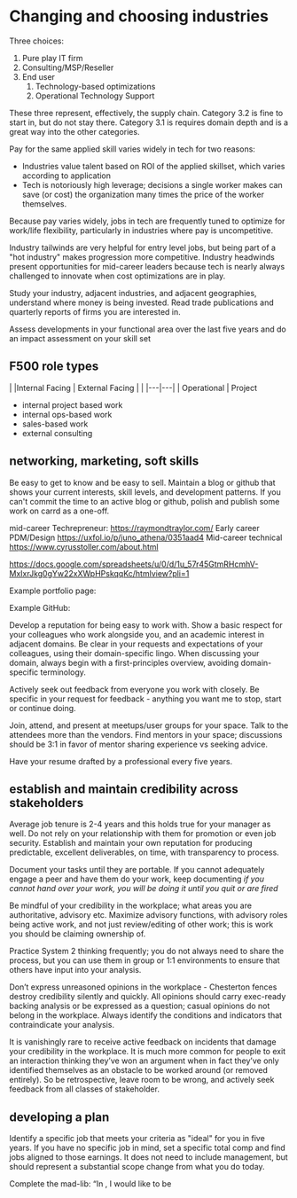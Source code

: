 
# Changing and choosing industries
Three choices:
1. Pure play IT firm
2. Consulting/MSP/Reseller
3. End user
	1. Technology-based optimizations
	2. Operational Technology Support

These three represent, effectively, the supply chain. Category 3.2 is fine to start in, but do not stay there. Category 3.1 is requires domain depth and is a great way into the other categories. 

Pay for the same applied skill varies widely in tech for two reasons:

- Industries value talent based on ROI of the applied skillset, which varies according to application
- Tech is notoriously high leverage; decisions a single worker makes can save (or cost) the organization many times the price of the worker themselves.

Because pay varies widely, jobs in tech are frequently tuned to optimize for work/life flexibility, particularly in industries where pay is uncompetitive.

Industry tailwinds are very helpful for entry level jobs, but being part of a "hot industry" makes progression more competitive. Industry headwinds present opportunities for mid-career leaders because tech is nearly always challenged to innovate when cost optimizations are in play.  

Study your industry, adjacent industries, and adjacent geographies, understand where money is being invested.  Read trade publications and quarterly reports of firms you are interested in.

Assess developments in your functional area over the last five years and do an impact assessment on your skill set 

## F500 role types
| |Internal Facing | External Facing |
| |---|---|
| Operational
| Project

- internal project based work
- internal ops-based work
- sales-based work
- external consulting

## networking, marketing, soft skills
Be easy to get to know and be easy to sell.  Maintain a blog or github that shows your current interests, skill levels, and development patterns. If you can't commit the time to an active blog or github, polish and publish some work on carrd as a one-off.

mid-career Techrepreneur: https://raymondtraylor.com/
Early career PDM/Design https://uxfol.io/p/juno_athena/0351aad4
Mid-career technical https://www.cyrusstoller.com/about.html

https://docs.google.com/spreadsheets/u/0/d/1u_57r45GtmRHcmhV-MxIxrJkg0gYw22xXWpHPskqqKc/htmlview?pli=1

Example portfolio page:

Example GitHub: 

Develop a reputation for being easy to work with.  Show a basic respect for your colleagues who work alongside you, and an academic interest in adjacent domains.  Be clear in your requests and expectations of your colleagues, using their domain-specific lingo.  When discussing your domain, always begin with a first-principles overview, avoiding domain-specific terminology. 

Actively seek out feedback from everyone you work with closely.  Be specific in your request for feedback - anything you want me to stop, start or continue doing.

Join, attend, and present at meetups/user groups for your space.  Talk to the attendees more than the vendors.   Find mentors in your space; discussions should be 3:1 in favor of mentor sharing experience vs seeking advice.  

Have your resume drafted by a professional every five years.
## establish and maintain credibility across stakeholders 
Average job tenure is 2-4 years and this holds true for your manager as well. Do not rely on your relationship with them for promotion or even job security. Establish and maintain your own reputation for producing predictable, excellent deliverables, on time, with transparency to process.

Document your tasks until they are portable. If you cannot adequately engage a peer and have them do your work, keep documenting
*if you cannot hand over your work, you will be doing it until you quit or are fired*

Be mindful of your credibility in the workplace; what areas you are authoritative, advisory etc. Maximize advisory functions, with advisory roles being active work, and not just review/editing of other work; this is work you should be claiming ownership of. 

Practice System 2 thinking frequently;  you do not always need to share the process, but you can use them in group or 1:1 environments to ensure that others have input into your analysis. 

Don’t express unreasoned opinions in the workplace - Chesterton fences destroy credibility silently and quickly.   All opinions should carry exec-ready backing analysis or be expressed as a question; casual opinions do not belong in the workplace. Always identify the conditions and indicators that contraindicate your analysis. 

It is vanishingly rare to receive active feedback on incidents that damage your credibility in the workplace. It is much more common for people to exit an interaction thinking they’ve won an argument when in fact they’ve only identified themselves as an obstacle to be worked around (or removed entirely). So be retrospective, leave room to be wrong, and actively seek feedback from all classes of stakeholder.
## developing a plan
Identify a specific job that meets your criteria as "ideal" for you in five years.  If you have no specific job in mind, set a specific total comp and find jobs aligned to those earnings.  It does not need to include management, but should represent a substantial scope change from what you do today. 

Complete the mad-lib:
“In <year>, I would like to be <title> of <domain> in an <sized>-sized firm in the <industry> industry in the <location> metro area , earning <range>, with a <number> span of control over <number> levels.”

It should be aggressive but realistic, accounting for geography, current access, experience, and the time you are realistically able to commit to career development.   For example a high performing mid-career target hire might be able to achieve Director-level management in 5 years, where the same lateral hire might take 8-10 to achieve the same.

Get very specific, and look up listings for the exact job you want, and closely evaluate the hiring criteria.   Perform a gap analysis, and check your assumptions to make sure it's still aggressive but realistic.  

Pay special attention to market- and role-specific proof points.  For example, a global leader will need prior international experience, and a junior exec with multiple L1 managers will need to show strong performance as a direct manager.

Create a skills matrix showing the up-and downstream consumers of your function and assess your skills in each of these areas on a 100 to 400-level depth. 

Start working the gaps:
- Access
- Technical experience
- Adjacent domain fluency
- Reputation
- Network
- Education

Do this exercise fresh every 6-12 months, like visiting your financial plan.

# maintaining organizational awareness

## understand the structure 

Review the org chart, use it to document a [directed graph](https://en.wikipedia.org/wiki/Directed_graph) network in whatever tool you prefer

## understand your understanding of your network
Centering yourself in the network
- rate your academic understanding of all nodes on a 100 to 400 academic level
- rate your organizational understanding of all nodes on a normal scale

## Close gaps/maintain academic understanding
- Maintain a 100 level understanding on all identifiable nodes on your network
- Maintain a 400 level on all connecting nodes.
- Maintain 500 level on your node.  To claim status as a knowledge worker, you must operate as if you have post-graduate experience in your domain.  The actual degree is optional; but you should maintain a demonstrable external facing portfolio or level of certification commensurate to your title.
 ## Close gaps/maintain operational understanding
 For an escalation in any possible direction


## conflict management
Conflict is necessary and healthy. When managing conflict with a peer, identify and document:
- RACI - if it does not exist, create one and agree on it.  If you cannot agree on it, consult your manager
- areas of agreement
- Areas of conflict 
- escalation timing
- Escalation paths



## Job progression
Most pure-play tech companies have a structure like Dell's with IC roles that can overlap with relatively senior managers from a compensation perspective.  Progression to the top IC ranks is statistically rare.  

Given the compensation overlap, it's common for a person move back and forth between management and IC although it's not always successful; great engineers often make bad managers, and it's easy for managers to lose technical depth.  

| IC                       | Manager                |
| ------------------------ | ---------------------- |
|                          | Executive              |
| Fellow                   | SVP                    |
| Distinguished            | VP                     |
| Sr. Architect / Sr. Engr | Director / Sr Director |
| Advisor / Sr Advisor     | Manager / Sr Manager   |
| Early career             |                        |




## Time in Role
1. Ideal time in role 2-3 years (for you; org may prefer longer)
2. If you do not honestly see a progression path after 18 months, it's time to start looking.  
3. Do not hold any job without a scope change for more than 5 years (particularly true in F500).

<code>Don't take a job without knowing how it will position you for the next role</code>

## Pay structure
At entry/junior levels, total compensation is mostly base pay, with a 10-15% target bonus.  Senior ICs will see that rise to 25% and will be much higher as you move up mid- and senior- management.  

Sell enough stock to cover gains and income tax immediately on grant. If the stock price falls you are exposed to a tax bills without the corresponding assets to cover.
